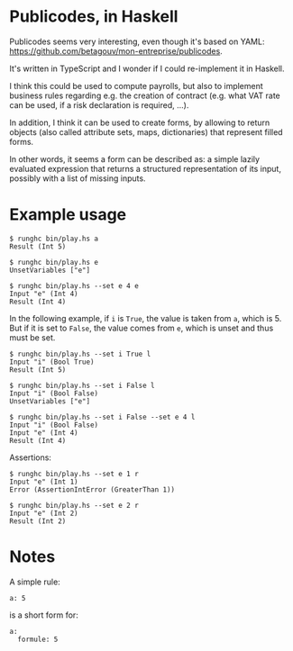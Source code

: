 # Publicodes, in Haskell

Publicodes seems very interesting, even though it's based on YAML:
https://github.com/betagouv/mon-entreprise/publicodes.

It's written in TypeScript and I wonder if I could re-implement it in Haskell.

I think this could be used to compute payrolls, but also to implement business
rules regarding e.g. the creation of contract (e.g. what VAT rate can be used,
if a risk declaration is required, ...).

In addition, I think it can be used to create forms, by allowing to return
objects (also called attribute sets, maps, dictionaries) that represent filled
forms.

In other words, it seems a form can be described as: a simple lazily evaluated
expression that returns a structured representation of its input, possibly with
a list of missing inputs.


# Example usage

```
$ runghc bin/play.hs a
Result (Int 5)

$ runghc bin/play.hs e
UnsetVariables ["e"]

$ runghc bin/play.hs --set e 4 e
Input "e" (Int 4)
Result (Int 4)
```

In the following example, if `i` is `True`, the value is taken from `a`, which
is 5. But if it is set to `False`, the value comes from `e`, which is unset and
thus must be set.

```
$ runghc bin/play.hs --set i True l
Input "i" (Bool True)
Result (Int 5)

$ runghc bin/play.hs --set i False l
Input "i" (Bool False)
UnsetVariables ["e"]

$ runghc bin/play.hs --set i False --set e 4 l
Input "i" (Bool False)
Input "e" (Int 4)
Result (Int 4)
```

Assertions:

```
$ runghc bin/play.hs --set e 1 r
Input "e" (Int 1)
Error (AssertionIntError (GreaterThan 1))

$ runghc bin/play.hs --set e 2 r
Input "e" (Int 2)
Result (Int 2)
```


# Notes

A simple rule:

```
a: 5
```

is a short form for:

```
a:
  formule: 5
```
